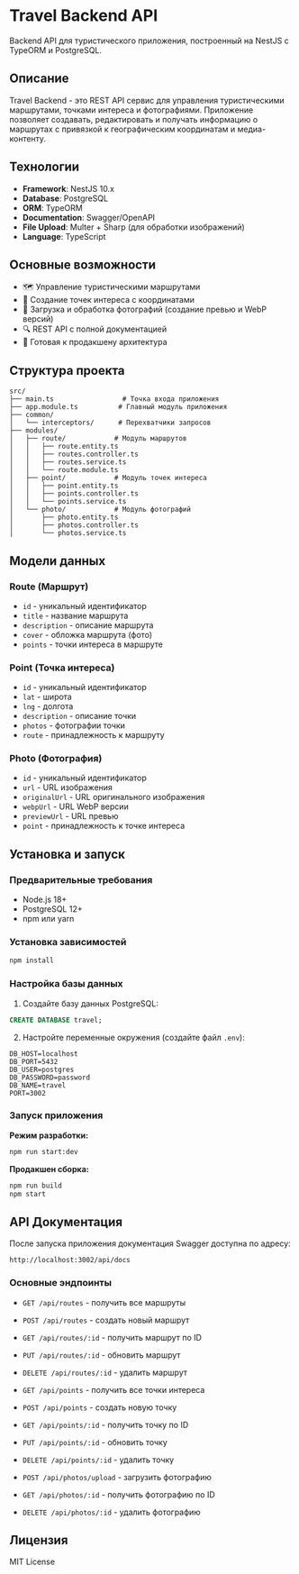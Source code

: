 # Travel Backend API

Backend API для туристического приложения, построенный на NestJS с TypeORM и PostgreSQL.

## Описание

Travel Backend - это REST API сервис для управления туристическими маршрутами, точками интереса и фотографиями. Приложение позволяет создавать, редактировать и получать информацию о маршрутах с привязкой к географическим координатам и медиа-контенту.

## Технологии

- **Framework**: NestJS 10.x
- **Database**: PostgreSQL
- **ORM**: TypeORM
- **Documentation**: Swagger/OpenAPI
- **File Upload**: Multer + Sharp (для обработки изображений)
- **Language**: TypeScript

## Основные возможности

- 🗺️ Управление туристическими маршрутами
- 📍 Создание точек интереса с координатами
- 📸 Загрузка и обработка фотографий (создание превью и WebP версий)
- 🔍 REST API с полной документацией
- 🚀 Готовая к продакшену архитектура

## Структура проекта

```
src/
├── main.ts                 # Точка входа приложения
├── app.module.ts          # Главный модуль приложения
├── common/
│   └── interceptors/      # Перехватчики запросов
├── modules/
│   ├── route/            # Модуль маршрутов
│   │   ├── route.entity.ts
│   │   ├── routes.controller.ts
│   │   ├── routes.service.ts
│   │   └── route.module.ts
│   ├── point/            # Модуль точек интереса
│   │   ├── point.entity.ts
│   │   ├── points.controller.ts
│   │   └── points.service.ts
│   └── photo/            # Модуль фотографий
│       ├── photo.entity.ts
│       ├── photos.controller.ts
│       └── photos.service.ts
```

## Модели данных

### Route (Маршрут)

- `id` - уникальный идентификатор
- `title` - название маршрута
- `description` - описание маршрута
- `cover` - обложка маршрута (фото)
- `points` - точки интереса в маршруте

### Point (Точка интереса)

- `id` - уникальный идентификатор
- `lat` - широта
- `lng` - долгота
- `description` - описание точки
- `photos` - фотографии точки
- `route` - принадлежность к маршруту

### Photo (Фотография)

- `id` - уникальный идентификатор
- `url` - URL изображения
- `originalUrl` - URL оригинального изображения
- `webpUrl` - URL WebP версии
- `previewUrl` - URL превью
- `point` - принадлежность к точке интереса

## Установка и запуск

### Предварительные требования

- Node.js 18+
- PostgreSQL 12+
- npm или yarn

### Установка зависимостей

```bash
npm install
```

### Настройка базы данных

1. Создайте базу данных PostgreSQL:

```sql
CREATE DATABASE travel;
```

2. Настройте переменные окружения (создайте файл `.env`):

```env
DB_HOST=localhost
DB_PORT=5432
DB_USER=postgres
DB_PASSWORD=password
DB_NAME=travel
PORT=3002
```

### Запуск приложения

**Режим разработки:**

```bash
npm run start:dev
```

**Продакшен сборка:**

```bash
npm run build
npm start
```

## API Документация

После запуска приложения документация Swagger доступна по адресу:

```
http://localhost:3002/api/docs
```

### Основные эндпоинты

- `GET /api/routes` - получить все маршруты
- `POST /api/routes` - создать новый маршрут
- `GET /api/routes/:id` - получить маршрут по ID
- `PUT /api/routes/:id` - обновить маршрут
- `DELETE /api/routes/:id` - удалить маршрут

- `GET /api/points` - получить все точки интереса
- `POST /api/points` - создать новую точку
- `GET /api/points/:id` - получить точку по ID
- `PUT /api/points/:id` - обновить точку
- `DELETE /api/points/:id` - удалить точку

- `POST /api/photos/upload` - загрузить фотографию
- `GET /api/photos/:id` - получить фотографию по ID
- `DELETE /api/photos/:id` - удалить фотографию

## Лицензия

MIT License
